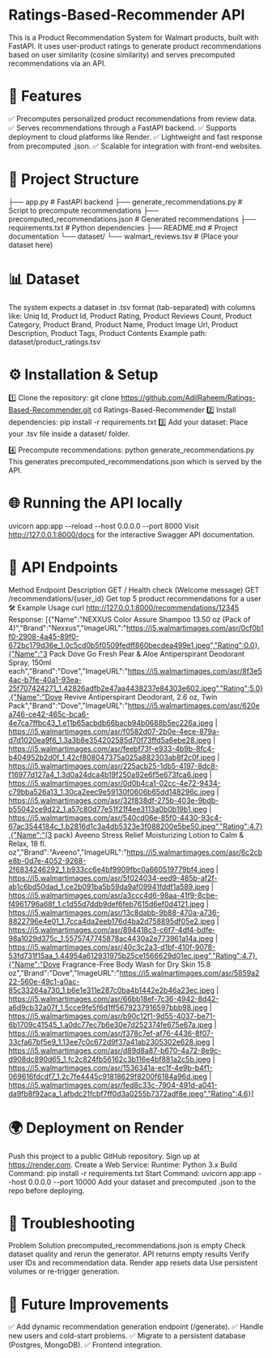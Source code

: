 # Ratings-Based-Recommender API
This is a Product Recommendation System for Walmart products, built with FastAPI.
It uses user-product ratings to generate product recommendations based on user similarity (cosine similarity) and serves precomputed recommendations via an API.

# 🚀 Features
✅ Precomputes personalized product recommendations from review data.
✅ Serves recommendations through a FastAPI backend.
✅ Supports deployment to cloud platforms like Render.
✅ Lightweight and fast response from precomputed .json.
✅ Scalable for integration with front-end websites.

# 📂 Project Structure
├── app.py                          # FastAPI backend
├── generate_recommendations.py     # Script to precompute recommendations
├── precomputed_recommendations.json # Generated recommendations
├── requirements.txt                # Python dependencies
├── README.md                       # Project documentation
└── dataset/
    └── walmart_reviews.tsv         # (Place your dataset here)

# 📊 Dataset
The system expects a dataset in .tsv format (tab-separated) with columns like:
Uniq Id, Product Id, Product Rating, Product Reviews Count, Product Category, Product Brand, Product Name, Product Image Url, Product Description, Product Tags, Product Contents
Example path:
dataset/product_ratings.tsv

# ⚙️ Installation & Setup
1️⃣ Clone the repository:
git clone https://github.com/AdilRaheem/Ratings-Based-Recommender.git
cd Ratings-Based-Recommender
2️⃣ Install dependencies:
pip install -r requirements.txt
3️⃣ Add your dataset:
Place your .tsv file inside a dataset/ folder.

4️⃣ Precompute recommendations:
python generate_recommendations.py
This generates precomputed_recommendations.json which is served by the API.

# 🌐 Running the API locally
uvicorn app:app --reload --host 0.0.0.0 --port 8000
Visit http://127.0.0.1:8000/docs for the interactive Swagger API documentation.

# 📌 API Endpoints
Method	Endpoint	Description
GET	/	Health check (Welcome message)
GET	/recommendations/{user_id}	Get top 5 product recommendations for a user
🛠 Example Usage
curl http://127.0.0.1:8000/recommendations/12345
Response:
[{"Name":"NEXXUS Color Assure Shampoo 13.50 oz (Pack of 4)","Brand":"Nexxus","ImageURL":"https://i5.walmartimages.com/asr/0cf0b1f0-2908-4a45-89f0-672bc179d36e_1.0c5cd0b5f0509fedff860becdea499e1.jpeg","Rating":0.0},{"Name":"3 Pack Dove Go Fresh Pear & Aloe Antiperspirant Deodorant Spray, 150ml each","Brand":"Dove","ImageURL":"https://i5.walmartimages.com/asr/8f3e54ac-b7fe-40a1-93ea-25f707424271_1.42826adfb2e47aa4438237e84303e602.jpeg","Rating":5.0},{"Name":"Dove Revive Antiperspirant Deodorant, 2.6 oz, Twin Pack","Brand":"Dove","ImageURL":"https://i5.walmartimages.com/asr/620ea746-ce42-465c-bca6-4e7ca7ffbc43_1.e11b65acbdb66bacb94b0688b5ec226a.jpeg | https://i5.walmartimages.com/asr/f0582d07-2b0e-4ece-879a-d7d1020ea9f6_1.3a3b8e354202585d70f73ffd5a6ebe28.jpeg | https://i5.walmartimages.com/asr/feebf73f-e933-4b9b-8fc4-b404952b2d0f_1.42cf808047375a025a882303ab8f2c0f.jpeg | https://i5.walmartimages.com/asr/225acb25-1db5-4197-8dc8-f16977d127a4_1.3d0a24dca4b19f250a92e6f5e673fca6.jpeg | https://i5.walmartimages.com/asr/0d0b4ca1-02cc-4e72-9434-c79bba526a13_1.30ca2eec9e59130f0606b65dd148296c.jpeg | https://i5.walmartimages.com/asr/32f838df-275b-403e-9bdb-b55042ce9d22_1.a57c80d77e51f21f4ee3113a0b0b19b1.jpeg | https://i5.walmartimages.com/asr/540cd06e-85f0-4430-93c4-67ac3544184c_1.b2816d1c3a4db5323e3f088200e5be50.jpeg","Rating":4.7},{"Name":"(3 pack) Aveeno Stress Relief Moisturizing Lotion to Calm & Relax, 18 fl. oz","Brand":"Aveeno","ImageURL":"https://i5.walmartimages.com/asr/6c2cbe8b-0d7e-4052-9268-2f6834246292_1.b933cc6e4bf9909fbc0a660519779bf4.jpeg | https://i5.walmartimages.com/asr/5f024034-eed9-485b-af2f-ab1c6bd50dad_1.ce2b091ba5b59da9af09941fddf1a589.jpeg | https://i5.walmartimages.com/asr/a3ccc4d6-98aa-41f9-8cbe-f4961796a68f_1.c1d55d7ddb9def6feb7615d6ef0d4121.jpeg | https://i5.walmartimages.com/asr/13c8dabb-9b88-470a-a736-8822796e4e01_1.7cca4da2eeb176d4ba2d758895df05e2.jpeg | https://i5.walmartimages.com/asr/894418c3-c6f7-4df4-bdfe-98a1029d375c_1.5575747745878ac4430a2e773961a14a.jpeg | https://i5.walmartimages.com/asr/40c3c2a3-d1bf-410f-9078-53fd731f15aa_1.44954a612931975b25ce1566629d01ec.jpeg","Rating":4.7},{"Name":"Dove Fragrance-Free Body Wash for Dry Skin 15.8 oz","Brand":"Dove","ImageURL":"https://i5.walmartimages.com/asr/5859a222-560e-49c1-a0ac-85c33264a730_1.b6e1e311e287c0ba4b1442e2b46a23ec.jpeg | https://i5.walmartimages.com/asr/66bb18ef-7c36-4942-8d42-a6d9cb32a07f_1.5cce9fe5f6d1ff5679237916597bbb98.jpeg | https://i5.walmartimages.com/asr/b90c12f1-9d55-4037-be71-6b1709c41545_1.a0dc77ec7b6e30e7d252374fe675e67a.jpeg | https://i5.walmartimages.com/asr/f378c7ef-af76-4436-8f07-33cfa67bf5e9_1.13ee7c0c672d9f37a41ab2305302e628.jpeg | https://i5.walmartimages.com/asr/d89d8a87-b670-4a72-8e9c-d908dc890d65_1.fc2c824fb56162c3b116e4bf881a2c5b.jpeg | https://i5.walmartimages.com/asr/1536341a-ec1f-4e9b-b4f1-069616fdcdf7_1.2c7fe4445c91818629f8200f6184a96d.jpeg | https://i5.walmartimages.com/asr/fed8c33c-7904-491d-a041-da9fb8f92aca_1.afbdc21fcbf7ff0d3a0255b7372adf8e.jpeg","Rating":4.6}]

# 🌍 Deployment on Render
Push this project to a public GitHub repository.
Sign up at https://render.com.
Create a Web Service:
Runtime: Python 3.x
Build Command: pip install -r requirements.txt
Start Command: uvicorn app:app --host 0.0.0.0 --port 10000
Add your dataset and precomputed .json to the repo before deploying.

# 🧠 Troubleshooting
Problem	Solution
precomputed_recommendations.json is empty	Check dataset quality and rerun the generator.
API returns empty results	Verify user IDs and recommendation data.
Render app resets data	Use persistent volumes or re-trigger generation.

# 🎯 Future Improvements
✅ Add dynamic recommendation generation endpoint (/generate).
✅ Handle new users and cold-start problems.
✅ Migrate to a persistent database (Postgres, MongoDB).
✅ Frontend integration.
